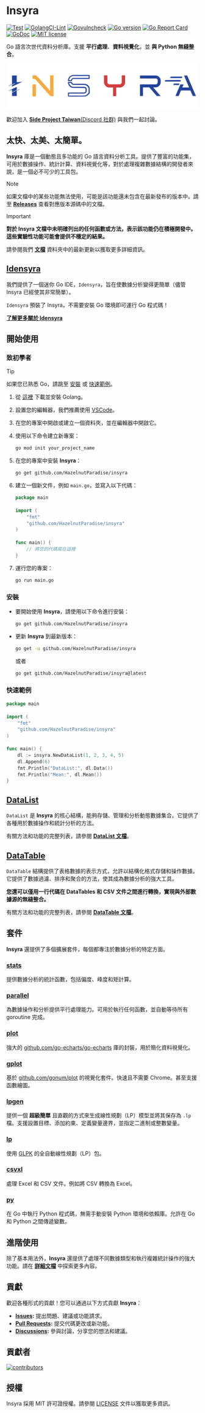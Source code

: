 # Insyra

[![Test](https://github.com/HazelnutParadise/insyra/actions/workflows/test.yml/badge.svg)](https://github.com/HazelnutParadise/insyra/actions/workflows/test.yml)
[![GolangCI-Lint](https://github.com/HazelnutParadise/insyra/actions/workflows/golangci-lint.yml/badge.svg)](https://github.com/HazelnutParadise/insyra/actions/workflows/golangci-lint.yml)
[![Govulncheck](https://github.com/HazelnutParadise/insyra/actions/workflows/govulncheck.yml/badge.svg)](https://github.com/HazelnutParadise/insyra/actions/workflows/govulncheck.yml)
[![Go version](https://img.shields.io/github/go-mod/go-version/HazelnutParadise/insyra.svg)](https://github.com/HazelnutParadise/insyra)
[![Go Report Card](https://goreportcard.com/badge/github.com/HazelnutParadise/insyra)](https://goreportcard.com/report/github.com/HazelnutParadise/insyra)
[![GoDoc](https://godoc.org/github.com/HazelnutParadise/insyra?status.svg)](https://pkg.go.dev/github.com/HazelnutParadise/insyra)
[![MIT license](https://img.shields.io/badge/license-MIT-brightgreen.svg)](https://opensource.org/licenses/MIT)

Go 語言次世代資料分析庫。支援 **平行處理**、**資料視覺化**，並 **與 Python 無縫整合**。

![logo](logo/logo.webp)

歡迎加入 [**Side Project Taiwan**(Discord 社群)](https://discord.com/channels/1205906503073140776/1280539658551558368) 與我們一起討論。

## 太快、太美、太簡單。

**Insyra** 庫是一個動態且多功能的 Go 語言資料分析工具。提供了豐富的功能集，可用於數據操作、統計計算、資料視覺化等，對於處理複雜數據結構的開發者來說，是一個必不可少的工具包。

> [!NOTE]
> 如果文檔中的某些功能無法使用，可能是該功能還未包含在最新發布的版本中。請至 **[Releases](https://github.com/HazelnutParadise/insyra/releases)** 查看對應版本源碼中的文檔。

> [!IMPORTANT]
> **對於 Insyra 文檔中未明確列出的任何函數或方法，表示該功能仍在積極開發中。這些實驗性功能可能會提供不穩定的結果。**    
>
> 請參閱我們 **[文檔](https://github.com/HazelnutParadise/insyra/tree/main/Docs)** 資料夾中的最新更新以獲取更多詳細資訊。

## [Idensyra](https://github.com/HazelnutParadise/idensyra)

我們提供了一個迷你 Go IDE，`Idensyra`，旨在使數據分析變得更簡單（儘管 Insyra 已經使其非常簡單）。

`Idensyra` 預裝了 Insyra，不需要安裝 Go 環境即可運行 Go 程式碼！

**[了解更多關於 Idensyra](https://github.com/HazelnutParadise/idensyra)**

## 開始使用

### 致初學者

> [!TIP]
> 如果您已熟悉 Go，請跳至 [安裝](#安裝) 或 [快速範例](#快速範例)。

1. 從 [這裡](https://golang.org/dl/) 下載並安裝 Golang。
2. 設置您的編輯器，我們推薦使用 [VSCode](https://code.visualstudio.com/)。
3. 在您的專案中開啟或建立一個資料夾，並在編輯器中開啟它。

4. 使用以下命令建立新專案：

    ```sh
    go mod init your_project_name
    ```

5. 在您的專案中安裝 **Insyra**：

    ```sh
    go get github.com/HazelnutParadise/insyra
    ```

6. 建立一個新文件，例如 `main.go`，並寫入以下代碼：

    ```go
    package main

    import (
        "fmt"
        "github.com/HazelnutParadise/insyra"
    )

    func main() {
        // 將您的代碼寫在這裡
    }
    ```

7. 運行您的專案：

    ```sh
    go run main.go
    ```

### 安裝

- 要開始使用 **Insyra**，請使用以下命令進行安裝：

    ```sh
    go get github.com/HazelnutParadise/insyra
    ```

- 更新 **Insyra** 到最新版本：

    ```sh
    go get -u github.com/HazelnutParadise/insyra
    ```

    或者

    ```sh
    go get github.com/HazelnutParadise/insyra@latest
    ```


### 快速範例

```go
package main

import (
    "fmt"
    "github.com/HazelnutParadise/insyra"
)

func main() {
    dl := insyra.NewDataList(1, 2, 3, 4, 5)
    dl.Append(6)
    fmt.Println("DataList:", dl.Data())
    fmt.Println("Mean:", dl.Mean())
}
```

## [DataList](/Docs/DataList.md)

`DataList` 是 **Insyra** 的核心結構，能夠存儲、管理和分析動態數據集合。它提供了各種用於數據操作和統計分析的方法。

有關方法和功能的完整列表，請參閱 **[DataList 文檔](https://github.com/HazelnutParadise/insyra/tree/main/Docs/DataList.md)**。

## [DataTable](/Docs/DataTable.md)

`DataTable` 結構提供了表格數據的表示方式，允許以結構化格式存儲和操作數據。它提供了數據過濾、排序和聚合的方法，使其成為數據分析的強大工具。

**您還可以僅用一行代碼在 DataTables 和 CSV 文件之間進行轉換，實現與外部數據源的無縫整合。**

有關方法和功能的完整列表，請參閱 **[DataTable 文檔](https://github.com/HazelnutParadise/insyra/tree/main/Docs/DataTable.md)**。

## 套件

**Insyra** 還提供了多個擴展套件，每個都專注於數據分析的特定方面。

### **[stats](/Docs/stats.md)**

提供數據分析的統計函數，包括偏度、峰度和矩計算。

### **[parallel](/Docs/parallel.md)**

為數據操作和分析提供平行處理能力。可用於執行任何函數，並自動等待所有 goroutine 完成。

### **[plot](/Docs/plot.md)**

強大的 [github.com/go-echarts/go-echarts](https://github.com/go-echarts/go-echarts) 庫的封裝，用於簡化資料視覺化。

### **[gplot](/Docs/gplot.md)**

基於 [github.com/gonum/plot](https://github.com/gonum/plot) 的視覺化套件。快速且不需要 Chrome。甚至支援函數繪圖。

### **[lpgen](/Docs/lpgen.md)**

提供一個 **超級簡單** 且直觀的方式來生成線性規劃（LP）模型並將其保存為 `.lp` 檔。支援設置目標、添加約束、定義變量邊界，並指定二進制或整數變量。

### **[lp](/Docs/lp.md)**

使用 [GLPK](https://www.gnu.org/software/glpk/) 的全自動線性規劃（LP）包。

### **[csvxl](/Docs/csvxl.md)**

處理 Excel 和 CSV 文件。例如將 CSV 轉換為 Excel。

### **[py](/Docs/py.md)**

在 Go 中執行 Python 程式碼，無需手動安裝 Python 環境和依賴庫。允許在 Go 和 Python 之間傳遞變數。

## 進階使用

除了基本用法外，**Insyra** 還提供了處理不同數據類型和執行複雜統計操作的強大功能。請在 **[詳細文檔](https://github.com/HazelnutParadise/insyra/tree/main/Docs)** 中探索更多內容。

## 貢獻

歡迎各種形式的貢獻！您可以通過以下方式貢獻 **Insyra**：
- **[Issues](https://github.com/HazelnutParadise/insyra/issues):** 提出問題、建議或功能請求。
- **[Pull Requests](https://github.com/HazelnutParadise/insyra/pulls):** 提交代碼更改或新功能。
- **[Discussions](https://github.com/HazelnutParadise/insyra/discussions):** 參與討論，分享您的想法和建議。
<!-- 有關詳細信息，請參閱 [貢獻指南](https://github.com/HazelnutParadise/insyra/blob/main/CONTRIBUTING.md)。 -->

## 貢獻者
[![contributors](https://contrib.rocks/image?repo=HazelnutParadise/insyra)](https://github.com/HazelnutParadise/insyra/contributors)

## 授權

Insyra 採用 MIT 許可證授權。請參閱 [LICENSE](https://github.com/HazelnutParadise/insyra/blob/main/LICENSE) 文件以獲取更多資訊。
